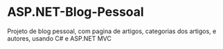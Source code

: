 # ASP.NET-Blog-Pessoal
Projeto de blog pessoal, com pagina de artigos, categorias dos artigos, e autores, usando C# e ASP.NET MVC
